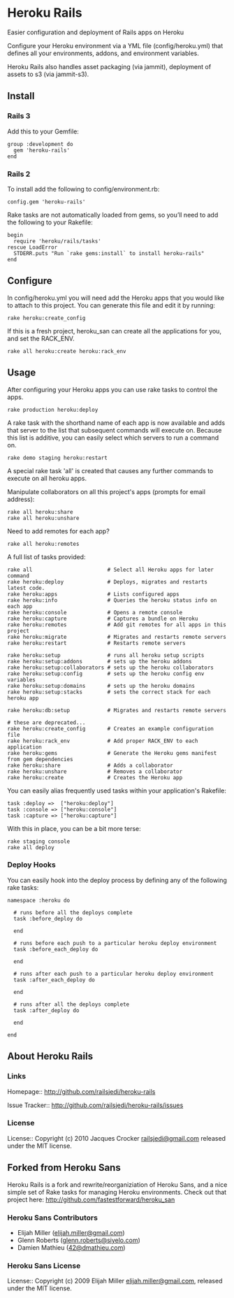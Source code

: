 Heroku Rails
=============

Easier configuration and deployment of Rails apps on Heroku

Configure your Heroku environment via a YML file (config/heroku.yml) that defines all your environments, addons, and environment variables.

Heroku Rails also handles asset packaging (via jammit), deployment of assets to s3 (via jammit-s3).

## Install

### Rails 3

Add this to your Gemfile:

    group :development do
      gem 'heroku-rails'
    end

### Rails 2

To install add the following to config/environment.rb:

    config.gem 'heroku-rails'

Rake tasks are not automatically loaded from gems, so you’ll need to add the following to your Rakefile:

    begin
      require 'heroku/rails/tasks'
    rescue LoadError
      STDERR.puts "Run `rake gems:install` to install heroku-rails"
    end

## Configure

In config/heroku.yml you will need add the Heroku apps that you would like to attach to this project. You can generate this file and edit it by running:

    rake heroku:create_config

If this is a fresh project, heroku_san can create all the applications for
you, and set the RACK_ENV.

    rake all heroku:create heroku:rack_env

## Usage

After configuring your Heroku apps you can use rake tasks to control the
apps.

    rake production heroku:deploy

A rake task with the shorthand name of each app is now available and adds that
server to the list that subsequent commands will execute on. Because this list
is additive, you can easily select which servers to run a command on.

    rake demo staging heroku:restart

A special rake task 'all' is created that causes any further commands to
execute on all heroku apps.

Manipulate collaborators on all this project's apps (prompts for email
address):

    rake all heroku:share
    rake all heroku:unshare

Need to add remotes for each app?

    rake all heroku:remotes

A full list of tasks provided:

    rake all                        # Select all Heroku apps for later command
    rake heroku:deploy              # Deploys, migrates and restarts latest code.
    rake heroku:apps                # Lists configured apps
    rake heroku:info                # Queries the heroku status info on each app
    rake heroku:console             # Opens a remote console
    rake heroku:capture             # Captures a bundle on Heroku
    rake heroku:remotes             # Add git remotes for all apps in this project
    rake heroku:migrate             # Migrates and restarts remote servers
    rake heroku:restart             # Restarts remote servers

    rake heroku:setup               # runs all heroku setup scripts
    rake heroku:setup:addons        # sets up the heroku addons
    rake heroku:setup:collaborators # sets up the heroku collaborators
    rake heroku:setup:config        # sets up the heroku config env variables
    rake heroku:setup:domains       # sets up the heroku domains
    rake heroku:setup:stacks        # sets the correct stack for each heroku app

    rake heroku:db:setup            # Migrates and restarts remote servers

    # these are deprecated...
    rake heroku:create_config       # Creates an example configuration file
    rake heroku:rack_env            # Add proper RACK_ENV to each application
    rake heroku:gems                # Generate the Heroku gems manifest from gem dependencies
    rake heroku:share               # Adds a collaborator
    rake heroku:unshare             # Removes a collaborator
    rake heroku:create              # Creates the Heroku app

You can easily alias frequently used tasks within your application's Rakefile:

    task :deploy =>  ["heroku:deploy"]
    task :console => ["heroku:console"]
    task :capture => ["heroku:capture"]

With this in place, you can be a bit more terse:

    rake staging console
    rake all deploy

### Deploy Hooks

You can easily hook into the deploy process by defining any of the following rake tasks:

    namespace :heroku do

      # runs before all the deploys complete
      task :before_deploy do

      end

      # runs before each push to a particular heroku deploy environment
      task :before_each_deploy do

      end

      # runs after each push to a particular heroku deploy environment
      task :after_each_deploy do

      end

      # runs after all the deploys complete
      task :after_deploy do

      end

    end


## About Heroku Rails

### Links

Homepage:: <http://github.com/railsjedi/heroku-rails>

Issue Tracker:: <http://github.com/railsjedi/heroku-rails/issues>

### License

License:: Copyright (c) 2010 Jacques Crocker <railsjedi@gmail.com> released under the MIT license.

## Forked from Heroku Sans

Heroku Rails is a fork and rewrite/reorganiziation of Heroku Sans, and a nice simple set of Rake tasks for managing Heroku environments. Check out that project here: <http://github.com/fastestforward/heroku_san>

### Heroku Sans Contributors

* Elijah Miller (elijah.miller@gmail.com)
* Glenn Roberts (glenn.roberts@siyelo.com)
* Damien Mathieu (42@dmathieu.com)

### Heroku Sans License

License:: Copyright (c) 2009 Elijah Miller <elijah.miller@gmail.com>, released under the MIT license.

